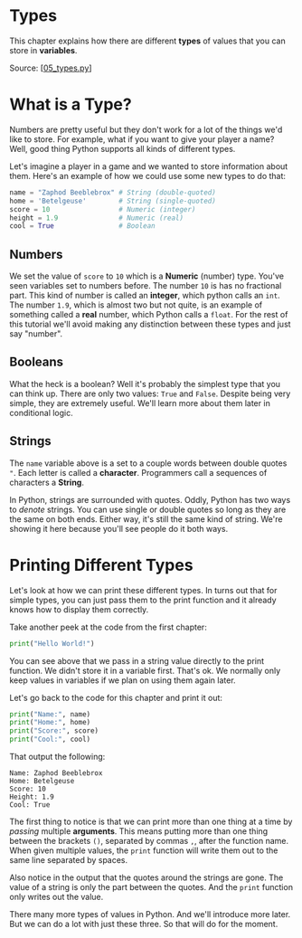# Types

This chapter explains how there are different **types** of values that you can store in **variables**.

Source: [[05_types.py](../../code/basics/05_types.py)]

# What is a Type?

Numbers are pretty useful but they don't work for a lot of the things we'd like to store.
For example, what if you want to give your player a name?
Well, good thing Python supports all kinds of different types.

Let's imagine a player in a game and we wanted to store information about them.
Here's an example of how we could use some new types to do that:

```python
name = "Zaphod Beeblebrox" # String (double-quoted)
home = 'Betelgeuse'        # String (single-quoted)
score = 10                 # Numeric (integer)
height = 1.9               # Numeric (real)
cool = True                # Boolean
```

## Numbers

We set the value of `score` to `10` which is a **Numeric** (number) type.
You've seen variables set to numbers before.
The number `10` is has no fractional part.
This kind of number is called an **integer**, which python calls an `int`.
The number `1.9`, which is almost two but not quite, is an example of something called a **real** number, which Python calls a `float`.
For the rest of this tutorial we'll avoid making any distinction between these types and just say "number".

## Booleans

What the heck is a boolean?
Well it's probably the simplest type that you can think up.
There are only two values: `True` and `False`.
Despite being very simple, they are extremely useful.
We'll learn more about them later in conditional logic.

## Strings

The `name` variable above is a set to a couple words between double quotes `"`.
Each letter is called a **character**.
Programmers call a sequences of characters a **String**.

In Python, strings are surrounded with quotes.
Oddly, Python has two ways to _denote_ strings.
You can use single or double quotes so long as they are the same on both ends.
Either way, it's still the same kind of string.
We're showing it here because you'll see people do it both ways.


# Printing Different Types

Let's look at how we can print these different types.
In turns out that for simple types, you can just pass them to the print function and it already knows how to display them correctly.

Take another peek at the code from the first chapter:

```python
print("Hello World!") 
```

You can see above that we pass in a string value directly to the print function.
We didn't store it in a variable first.
That's ok.
We normally only keep values in variables if we plan on using them again later.

Let's go back to the code for this chapter and print it out:

```python
print("Name:", name)
print("Home:", home)
print("Score:", score)
print("Cool:", cool)
```

That output the following:

```
Name: Zaphod Beeblebrox
Home: Betelgeuse
Score: 10
Height: 1.9
Cool: True
```

The first thing to notice is that we can print more than one thing at a time by _passing_ multiple **arguments**.
This means putting more than one thing between the brackets `()`, separated by commas `,`, after the function name.
When given multiple values, the `print` function will write them out to the same line separated by spaces.

Also notice in the output that the quotes around the strings are gone.
The value of a string is only the part between the quotes.
And the `print` function only writes out the value.

There many more types of values in Python.
And we'll introduce more later.
But we can do a lot with just these three.
So that will do for the moment.
